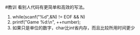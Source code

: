 #教训
看别人代码有更简单和高效的写法。
1. while(scanf("%d",&N) != EOF && N)
1. printf("Game %d:\n", ++number);
1. 如果只是单位的数字，char比int省内存，而且比较所用时间更少